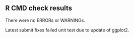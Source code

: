 ## R CMD check results
There were no ERRORs or WARNINGs.

Latest submit fixes failed unit test due to update of ggplot2.

